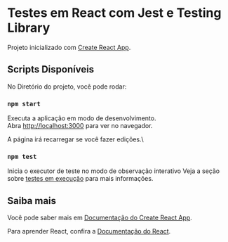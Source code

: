 # Testes em React com Jest e Testing Library

Projeto inicializado com [Create React App](https://github.com/facebook/create-react-app).

## Scripts Disponíveis

No Diretório do projeto, você pode rodar:

### `npm start`

Executa a aplicação em modo de desenvolvimento.\
Abra [http://localhost:3000](http://localhost:3000) para ver no navegador.

A página irá recarregar se você fazer edições.\

### `npm test`

Inicia o executor de teste no modo de observação interativo
Veja a seção sobre [testes em execução](https://facebook.github.io/create-react-app/docs/running-tests) para mais informações.

## Saiba mais

Você pode saber mais em [Documentação do Create React App](https://facebook.github.io/create-react-app/docs/getting-started).

Para aprender React, confira a [Documentação do React](https://reactjs.org/).
